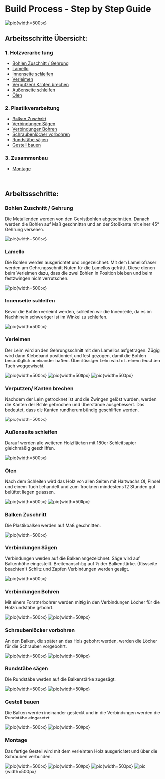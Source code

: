 <!--
SPDX-FileCopyrightText: regenholz <mail@regenholz.de>

SPDX-License-Identifier: CC-BY-NC-SA-4.0
-->

# Build Process - Step by Step Guide

![pic](res/assets/media/img/regenholz_precious-hocker_components.jpg){width=500px} 

## Arbeitsschritte Übersicht:

### 1. Holzverarbeitung
- [Bohlen Zuschnitt / Gehrung](#bohlen-zuschnitt-gehrung)
- [Lamello](#lamello)
- [Innenseite schleifen](#innenseite-schleifen)
- [Verleimen](#verleimen)
- [Verputzen/ Kanten brechen](#verputzen-kanten-brechen)
- [Außenseite schleifen](#außenseite-schleifen)
- [Ölen](#ölen)

### 2. Plastikverarbeitung
- [Balken Zuschnitt](#balken-zuschnitt)
- [Verbindungen Sägen](#verbindung-sägen)
- [Verbindungen Bohren](#verbindungen-bohren)
- [Schraubenlöcher vorbohren](#schraubenlöcher-vorbohren)
- [Rundstäbe sägen](#rundstäbe-sägen)
- [Gestell bauen](#gestell-bauen)

### 3. Zusammenbau
- [Montage](#montage)

<br/>

## Arbeitssschritte:

### Bohlen Zuschnitt / Gehrung
Die Metallenden werden von den Gerüstbohlen abgeschnitten. Danach werden die Bohlen auf Maß geschnitten und an der Stoßkante mit einer 45° Gehrung versehen.

![pic](res/assets/media/img/regenholz_precious-hocker_02-gehrung.jpg){width=500px} 

### Lamello
Die Bohlen werden ausgerichtet und angezeichnet. Mit dem Lamellofräser werden am Gehrungsschnitt Nuten für die Lamellos gefräst. Diese dienen beim Verleimen dazu, dass die zwei Bohlen in Position bleiben und beim festzwingen nicht verrutschen.

![pic](res/assets/media/img/regenholz_precious-hocker_03-lamello.jpg){width=500px} 

### Innenseite schleifen
Bevor die Bohlen verleimt werden, schleifen wir die Innenseite, da es im Nachhinein schwieriger ist im Winkel zu schleifen.

![pic](res/assets/media/img/regenholz_precious-hocker_04-innenseite-schleifen.jpg){width=500px} 

### Verleimen
Der Leim wird an den Gehrungsschnitt mit den Lamellos aufgetragen. Zügig wird dann Klebeband positioniert und fest gezogen, damit die Bohlen bestmöglich aneinander haften. Überflüssiger Leim wird mit einem feuchten Tuch weggewischt.

![pic](res/assets/media/img/regenholz_precious-hocker_05-verleimen.jpg){width=500px}
![pic](res/assets/media/img/regenholz_precious-hocker_06-verleimen.jpg){width=500px}
![pic](res/assets/media/img/regenholz_precious-hocker_07-verleimen.jpg){width=500px}

### Verputzen/ Kanten brechen 
Nachdem der Leim getrocknet ist und die Zwingen gelöst wurden, werden die Kanten der Bohle gebrochen und Überstände ausgebessert. Das bedeutet, dass die Kanten rundherum bündig geschliffen werden.

![pic](res/assets/media/img/regenholz_precious-hocker_08-kantenbrechen.jpg){width=500px}

### Außenseite schleifen
Darauf werden alle weiteren Holzflächen mit 180er Schleifpapier gleichmäßig geschliffen.

![pic](res/assets/media/img/regenholz_precious-hocker_09-aussenseite-schleifen.jpg){width=500px}

### Ölen
Nach dem Schleifen wird das Holz von allen Seiten mit Hartwachs Öl, Pinsel und einem Tuch behandelt und zum Trocknen mindestens 12 Stunden gut belüftet liegen gelassen.

![pic](res/assets/media/img/regenholz_precious-hocker_10-oelen.jpg){width=500px}
![pic](res/assets/media/img/regenholz_precious-hocker_11-oelen.jpg){width=500px}

### Balken Zuschnitt
Die Plastikbalken werden auf Maß geschnitten.

![pic](res/assets/media/img/regenholz_precious-hocker_12-zuschnitt-plastikbalken.jpg){width=500px}

### Verbindungen Sägen
Verbindungen werden auf die Balken angezeichnet. Säge wird auf Balkenhöhe eingestellt. Breitenanschlag auf ⅓ der Balkenstärke. (Rissseite beachten!) Schlitz und Zapfen Verbindungen werden gesägt.

![pic](res/assets/media/img/regenholz_precious-hocker_13-verbindungen-saegen.jpg){width=500px}

### Verbindungen Bohren
Mit einem Forstnerbohrer werden mittig in den Verbindungen Löcher für die Holzrundstäbe gebohrt.

![pic](res/assets/media/img/regenholz_precious-hocker_14-verbindungen-bohren.jpg){width=500px}
![pic](res/assets/media/img/regenholz_precious-hocker_15-verbindungen-bohren.jpg){width=500px}

### Schraubenlöcher vorbohren
An den Balken, die später an das Holz gebohrt werden, werden die Löcher für die Schrauben vorgebohrt.

![pic](res/assets/media/img/regenholz_precious-hocker_16-schraubloecher-vorbohren.jpg){width=500px}
![pic](res/assets/media/img/regenholz_precious-hocker_17-schraubloecher-vorbohren.jpg){width=500px}

### Rundstäbe sägen
Die Rundstäbe werden auf die Balkenstärke zugesägt.

![pic](res/assets/media/img/regenholz_precious-hocker_18-rundstaebe-saegen.jpg){width=500px}
![pic](res/assets/media/img/regenholz_precious-hocker_19-rundstaebe-saegen.jpg){width=500px}

### Gestell bauen
Die Balken werden ineinander gesteckt und in die Verbindungen werden die Rundstäbe eingesetzt.

![pic](res/assets/media/img/regenholz_precious-hocker_20-gestell-bauen.jpg){width=500px}
![pic](res/assets/media/img/regenholz_precious-hocker_21-gestell-bauen.jpg){width=500px}

### Montage
Das fertige Gestell wird mit dem verleimten Holz ausgerichtet und über die Schrauben verbunden. 

![pic](res/assets/media/img/regenholz_precious-hocker_22-zusammenbau.jpg){width=500px}
![pic](res/assets/media/img/regenholz_precious-hocker_23-zusammenbau.jpg){width=500px}
![pic](res/assets/media/img/regenholz_precious-hocker_24-zusammenbau.jpg){width=500px}
![pic](res/assets/media/img/regenholz_precious-hocker_25-zusammenbau.jpg){width=500px}




